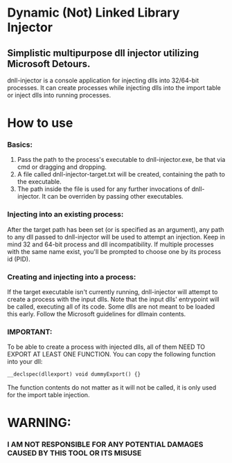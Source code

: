 # Dynamic (Not) Linked Library Injector
## Simplistic multipurpose dll injector utilizing Microsoft Detours.
dnll-injector is a console application for injecting dlls into 32/64-bit processes.
It can create processes while injecting dlls into the import table or inject dlls into running processes.
# How to use
### Basics:
1. Pass the path to the process's executable to dnll-injector.exe, be that via cmd or dragging and dropping.
2. A file called dnll-injector-target.txt will be created, containing the path to the executable.
3. The path inside the file is used for any further invocations of dnll-injector. It can be overriden by passing other executables.
### Injecting into an existing process:
After the target path has been set (or is specified as an argument), any path to any dll passed to dnll-injector will be used to
attempt an injection. Keep in mind 32 and 64-bit process and dll incompatibility. If multiple processes with the same name exist,
you'll be prompted to choose one by its process id (PID).
### Creating and injecting into a process:
If the target executable isn't currently running, dnll-injector will attempt to create a process with the input dlls. 
Note that the input dlls' entrypoint will be called, executing all of its code. Some dlls are not meant to be loaded this early.
Follow the Microsoft guidelines for dllmain contents. 
### IMPORTANT:
To be able to create a process with injected dlls, all of them NEED TO EXPORT AT LEAST ONE FUNCTION. 
You can copy the following function into your dll:
```cpp
__declspec(dllexport) void dummyExport() {}
```
The function contents do not matter as it will not be called, it is only used for the import table injection.
# WARNING:
### I AM NOT RESPONSIBLE FOR ANY POTENTIAL DAMAGES CAUSED BY THIS TOOL OR ITS MISUSE
